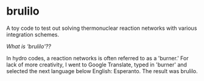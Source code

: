 # brulilo #

A toy code to test out solving thermonuclear reaction networks with
various integration schemes.

*What is 'brulilo'??*

In hydro codes, a reaction networks is often referred to as a
'burner.'  For lack of more creativity, I went to Google Translate,
typed in 'burner' and selected the next language below English:
Esperanto.  The result was brulilo.
